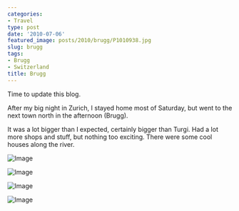 ```yaml
---
categories:
- Travel
type: post
date: '2010-07-06'
featured_image: posts/2010/brugg/P1010938.jpg
slug: brugg
tags:
- Brugg
- Switzerland
title: Brugg
---
```


Time to update this blog.

After my big night in Zurich, I stayed home most of Saturday, but went to the next town north in the afternoon (Brugg).

It was a lot bigger than I expected, certainly bigger than Turgi. Had a lot more shops and stuff, but nothing too exciting. There were some cool houses along the river.

![Image](P1010938.jpg)

![Image](P1010944.jpg)

![Image](P1010940.jpg)

![Image](P1010964.jpg)
